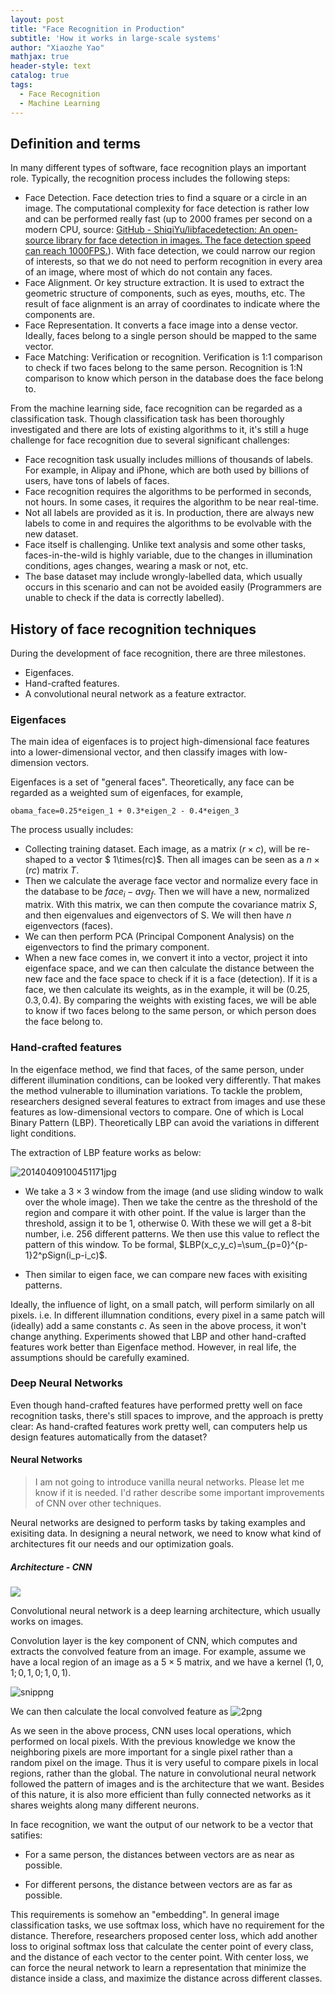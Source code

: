 ```yaml
---
layout: post
title: "Face Recognition in Production"
subtitle: 'How it works in large-scale systems'
author: "Xiaozhe Yao"
mathjax: true
header-style: text
catalog: true
tags:
  - Face Recognition
  - Machine Learning
---
```


## Definition and terms

In many different types of software, face recognition plays an important role. Typically, the recognition process includes the following steps:

- Face Detection. Face detection tries to find a square or a circle in an image. The computational complexity for face detection is rather low and can be performed really fast (up to 2000 frames per second on a modern CPU, source: [GitHub - ShiqiYu/libfacedetection: An open-source library for face detection in images. The face detection speed can reach 1000FPS.](https://github.com/ShiqiYu/libfacedetection)). With face detection, we could narrow our region of interests, so that we do not need to perform recognition in every area of an image, where most of which do not contain any faces.
- Face Alignment. Or key structure extraction. It is used to extract the geometric structure of components, such as eyes, mouths, etc. The result of face alignment is an array of coordinates to indicate where the components are.
- Face Representation. It converts a face image into a dense vector. Ideally, faces belong to a single person should be mapped to the same vector.
- Face Matching: Verification or recognition. Verification is 1:1 comparison to check if two faces belong to the same person. Recognition is 1:N comparison to know which person in the database does the face belong to.

From the machine learning side, face recognition can be regarded as a classification task. Though classification task has been thoroughly investigated and there are lots of existing algorithms to it, it's still a huge challenge for face recognition due to several significant challenges:

- Face recognition task usually includes millions of thousands of labels. For example, in Alipay and iPhone, which are both used by billions of users, have tons of labels of faces.
- Face recognition requires the algorithms to be performed in seconds, not hours. In some cases, it requires the algorithm to be near real-time.
- Not all labels are provided as it is. In production, there are always new labels to come in and requires the algorithms to be evolvable with the new dataset.
- Face itself is challenging. Unlike text analysis and some other tasks, faces-in-the-wild is highly variable, due to the changes in illumination conditions, ages changes, wearing a mask or not, etc.
- The base dataset may include wrongly-labelled data, which usually occurs in this scenario and can not be avoided easily (Programmers are unable to check if the data is correctly labelled).

## History of face recognition techniques

During the development of face recognition, there are three milestones.

- Eigenfaces.
- Hand-crafted features.
- A convolutional neural network as a feature extractor.

### Eigenfaces

The main idea of eigenfaces is to project high-dimensional face features into a lower-dimensional vector, and then classify images with low-dimension vectors.

Eigenfaces is a set of &quot;general faces&quot;. Theoretically, any face can be regarded as a weighted sum of eigenfaces, for example,

```obama_face=0.25*eigen_1 + 0.3*eigen_2 - 0.4*eigen_3```

The process usually includes:

- Collecting training dataset. Each image, as a matrix $(r \times c)$, will be re-shaped to a vector $ 1\times(rc)$. Then all images can be seen as a $n\times(rc)$ matrix $T$.
- Then we calculate the average face vector and normalize every face in the database to be $face_i-avg_f$. Then we will have a new, normalized matrix. With this matrix, we can then compute the covariance matrix $S$, and then eigenvalues and eigenvectors of S. We will then have $n$ eigenvectors (faces).
- We can then perform PCA (Principal Component Analysis) on the eigenvectors to find the primary component.
- When a new face comes in, we convert it into a vector, project it into eigenface space, and we can then calculate the distance between the new face and the face space to check if it is a face (detection). If it is a face, we then calculate its weights, as in the example, it will be $(0.25,0.3,0.4)$. By comparing the weights with existing faces, we will be able to know if two faces belong to the same person, or which person does the face belong to.

### Hand-crafted features

In the eigenface method, we find that faces, of the same person, under different illumination conditions, can be looked very differently. That makes the method vulnerable to illumination variations. To tackle the problem, researchers designed several features to extract from images and use these features as low-dimensional vectors to compare. One of which is Local Binary Pattern (LBP). Theoretically LBP can avoid the variations in different light conditions.

The extraction of LBP feature works as below:

![20140409100451171jpg](https://i.loli.net/2020/04/19/j6h51yiPx4NLsIQ.png)

- We take a $3\times3$ window from the image (and use sliding window to walk over the whole image). Then we take the centre as the threshold of the region and compare it with other point. If the value is larger than the threshold, assign it to be $1$, otherwise $0$. With these we will get a 8-bit number, i.e. 256 different patterns. We then use this value to reflect the pattern of this window. To be formal, $LBP(x_c,y_c)=\sum_{p=0}^{p-1}2^pSign(i_p-i_c)$.
  
- Then similar to eigen face, we can compare new faces with exisiting patterns.
  

Ideally, the influence of light, on a small patch, will perform similarly on all pixels. i.e. In different illumnation conditions, every pixel in a same patch will (ideally) add a same constants $c$. As seen in the above process, it won&#39;t change anything. Experiments showed that LBP and other hand-crafted features work better than Eigenface method. However, in real life, the assumptions should be carefully examined.

### Deep Neural Networks

Even though hand-crafted features have performed pretty well on face recognition tasks, there&#39;s still spaces to improve, and the approach is pretty clear: As hand-crafted features work pretty well, can computers help us design features automatically from the dataset?

#### Neural Networks

> I am not going to introduce vanilla neural networks. Please let me know if it is needed. I&#39;d rather describe some important improvements of CNN over other techniques.

Neural networks are designed to perform tasks by taking examples and exisiting data. In designing a neural network, we need to know what kind of architectures fit our needs and our optimization goals.

##### Architecture - CNN

![](https://qph.fs.quoracdn.net/main-qimg-91bed3a2c685043b60d52fc3b52c8b1f)

Convolutional neural network is a deep learning architecture, which usually works on images.

Convolution layer is the key component of CNN, which computes and extracts the convolved feature from an image. For example, assume we have a local region of an image as a $5\times5$ matrix, and we have a kernel $(1,0,1;0,1,0;1,0,1)$.

![snippng](https://i.loli.net/2020/04/19/KoXByCTlLVjtpfi.png)

We can then calculate the local convolved feature as ![2png](https://i.loli.net/2020/04/19/7RclkNadsKhSY9D.png) 

As we seen in the above process, CNN uses local operations, which performed on local pixels. With the previous knowledge we know the neighboring pixels are more important for a single pixel rather than a random pixel on the image. Thus it is very useful to compare pixels in local regions, rather than the global. The nature in convolutional neural network followed the pattern of images and is the architecture that we want. Besides of this nature, it is also more efficient than fully connected networks as it shares weights along many different neurons.

In face recognition, we want the output of our network to be a vector that satifies:

- For a same person, the distances between vectors are as near as possible.
  
- For different persons, the distance between vectors are as far as possible.
  

This requirements is somehow an &quot;embedding&quot;. In general image classification tasks, we use softmax loss, which have no requirement for the distance. Therefore, researchers proposed center loss, which add another loss to original softmax loss that calculate the center point of every class, and the distance of each vector to the center point. With center loss, we can force the neural network to learn a representation that minimize the distance inside a class, and maximize the distance across different classes.